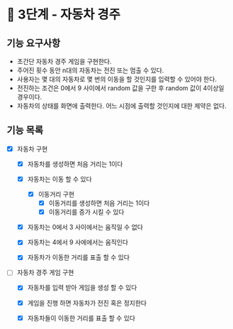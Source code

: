 # 🚀 3단계 - 자동차 경주

## 기능 요구사항

- 초간단 자동차 경주 게임을 구현한다.
- 주어진 횟수 동안 n대의 자동차는 전진 또는 멈출 수 있다.
- 사용자는 몇 대의 자동차로 몇 번의 이동을 할 것인지를 입력할 수 있어야 한다.
- 전진하는 조건은 0에서 9 사이에서 random 값을 구한 후 random 값이 4이상일 경우이다.
- 자동차의 상태를 화면에 출력한다. 어느 시점에 출력할 것인지에 대한 제약은 없다.

## 기능 목록
* [X] 자동차 구현
  * [x] 자동차를 생성하면 처음 거리는 1이다
  * [x] 자동차는 이동 할 수 있다
    * [x] 이동거리 구현
      * [x] 이동거리를 생성하면 처음 거리는 1이다
      * [x] 이동거리를 증가 시킬 수 있다
  * [x] 자동차는 0에서 3 사이에서는 움직일 수 없다
  * [x] 자동차는 4에서 9 사에에서는 움직인다
  * [x] 자동차가 이동한 거리를 표출 할 수 있다


* [ ] 자동차 경주 게임 구현
  * [X] 자동차를 입력 받아 게임을 생성 할 수 있다
  * [x] 게임을 진행 하면 자동차가 전진 혹은 정지한다
  * [x] 자동차들이 이동한 거리를 표출 할 수 있다
  
